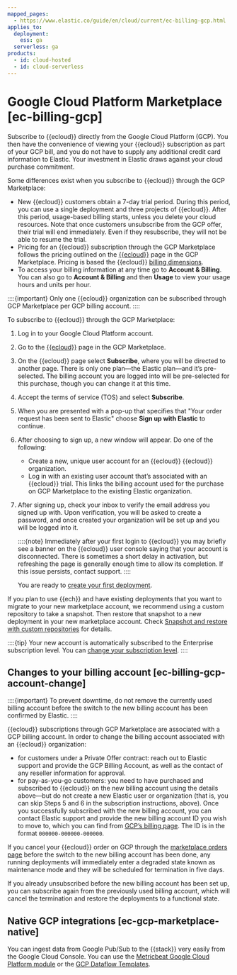 ```yaml
---
mapped_pages:
  - https://www.elastic.co/guide/en/cloud/current/ec-billing-gcp.html
applies_to:
  deployment:
    ess: ga
  serverless: ga
products:
  - id: cloud-hosted
  - id: cloud-serverless
---
```


# Google Cloud Platform Marketplace [ec-billing-gcp]

Subscribe to {{ecloud}} directly from the Google Cloud Platform (GCP). You then have the convenience of viewing your {{ecloud}} subscription as part of your GCP bill, and you do not have to supply any additional credit card information to Elastic. Your investment in Elastic draws against your cloud purchase commitment.

Some differences exist when you subscribe to {{ecloud}} through the GCP Marketplace:

* New {{ecloud}} customers obtain a 7-day trial period. During this period, you can use a single deployment and three projects of {{ecloud}}. After this period, usage-based billing starts, unless you delete your cloud resources. Note that once customers unsubscribe from the GCP offer, their trial will end immediately. Even if they resubscribe, they will not be able to resume the trial.
* Pricing for an {{ecloud}} subscription through the GCP Marketplace follows the pricing outlined on the [{{ecloud}}](https://console.cloud.google.com/marketplace/product/endpoints/elasticsearch-service.gcpmarketplace.elastic.co) page in the GCP Marketplace. Pricing is based the {{ecloud}} [billing dimensions](../../cloud-organization/billing.md#pricing-model).
* To access your billing information at any time go to **Account & Billing**. You can also go to **Account & Billing** and then **Usage** to view your usage hours and units per hour.

::::{important} 
Only one {{ecloud}} organization can be subscribed through GCP Marketplace per GCP billing account.
::::


To subscribe to {{ecloud}} through the GCP Marketplace:

1. Log in to your Google Cloud Platform account.
2. Go to the [{{ecloud}}](https://console.cloud.google.com/marketplace/product/elastic-prod/elastic-cloud) page in the GCP Marketplace.
3. On the {{ecloud}} page select **Subscribe**, where you will be directed to another page. There is only one plan—the Elastic plan—and it’s pre-selected. The billing account you are logged into will be pre-selected for this purchase, though you can change it at this time.
4. Accept the terms of service (TOS) and select **Subscribe**.
5. When you are presented with a pop-up that specifies that "Your order request has been sent to Elastic" choose **Sign up with Elastic** to continue.
6. After choosing to sign up, a new window will appear. Do one of the following:

    * Create a new, unique user account for an {{ecloud}} {{ecloud}} organization.
    * Log in with an existing user account that’s associated with an {{ecloud}} trial. This links the billing account used for the purchase on GCP Marketplace to the existing Elastic organization.

7. After signing up, check your inbox to verify the email address you signed up with. Upon verification, you will be asked to create a password, and once created your organization will be set up and you will be logged into it.

    ::::{note} 
    Immediately after your first login to {{ecloud}} you may briefly see a banner on the {{ecloud}} user console saying that your account is disconnected. There is sometimes a short delay in activation, but refreshing the page is generally enough time to allow its completion. If this issue persists, contact support.
    ::::


    You are ready to [create your first deployment](create-an-elastic-cloud-hosted-deployment.md).


If you plan to use {{ech}} and have existing deployments that you want to migrate to your new marketplace account, we recommend using a custom repository to take a snapshot. Then restore that snapshot to a new deployment in your new marketplace account. Check [Snapshot and restore with custom repositories](../../tools/snapshot-and-restore/elastic-cloud-hosted.md) for details.

::::{tip} 
Your new account is automatically subscribed to the Enterprise subscription level. You can [change your subscription level](../../cloud-organization/billing/manage-subscription.md).
::::



## Changes to your billing account [ec-billing-gcp-account-change] 

::::{important} 
To prevent downtime, do not remove the currently used billing account before the switch to the new billing account has been confirmed by Elastic.
::::


{{ecloud}} subscriptions through GCP Marketplace are associated with a GCP billing account.  In order to change the billing account associated with an {{ecloud}} organization:

* for customers under a Private Offer contract: reach out to Elastic support and provide the GCP Billing Account, as well as the contact of any reseller information for approval.
* for pay-as-you-go customers: you need to have purchased and subscribed to {{ecloud}} on the new billing account using the details above—but do not create a new Elastic user or organization (that is, you can skip Steps 5 and 6 in the subscription instructions, above). Once you successfully subscribed with the new billing account, you can contact Elastic support and provide the new billing account ID you wish to move to, which you can find from [GCP’s billing page](https://console.cloud.google.com/billing). The ID is in the format `000000-000000-000000`.

If you cancel your {{ecloud}} order on GCP through the [marketplace orders page](https://console.cloud.google.com/marketplace/orders) before the switch to the new billing account has been done, any running deployments will immediately enter a degraded state known as maintenance mode and they will be scheduled for termination in five days.

If you already unsubscribed before the new billing account has been set up, you can subscribe again from the previously used billing account, which will cancel the termination and restore the deployments to a functional state.


## Native GCP integrations [ec-gcp-marketplace-native] 

You can ingest data from Google Pub/Sub to the {{stack}} very easily from the Google Cloud Console. You can use the [Metricbeat Google Cloud Platform module](../../../solutions/observability/cloud/monitor-google-cloud-platform-gcp.md) or the [GCP Dataflow Templates](../../../solutions/observability/cloud/gcp-dataflow-templates.md).

